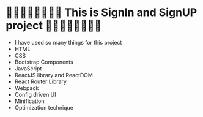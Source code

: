 # 🐱‍🏍🐱‍🏍🐱‍🏍🐱‍🏍 This is SignIn and SignUP project 🐱‍🏍🐱‍🏍🐱‍🏍🐱‍🏍
* I have used so many things for this project 
* HTML
* CSS
* Bootstrap Components
* JavaScript
* ReactJS library and ReactDOM
* React Router Library
* Webpack
* Config driven UI
* Minification
* Optimization technique
